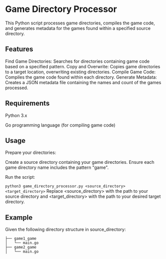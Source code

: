 # Game Directory Processor

This Python script processes game directories, compiles the game code, and generates metadata for the games found within a specified source directory.

## Features

Find Game Directories: Searches for directories containing game code based on a specified pattern.
Copy and Overwrite: Copies game directories to a target location, overwriting existing directories.
Compile Game Code: Compiles the game code found within each directory.
Generate Metadata: Creates a JSON metadata file containing the names and count of the games processed.
 
## Requirements

Python 3.x

Go programming language (for compiling game code)


## Usage

Prepare your directories:

Create a source directory containing your game directories.
Ensure each game directory name includes the pattern "game".

Run the script:

```python3 game_directory_processor.py <source_directory> <target_directory>```
Replace <source_directory> with the path to your source directory and <target_directory> with the path to your desired target directory.



## Example

Given the following directory structure in source_directory:

```source_directory/
├── game1_game
│   └── main.go
├── game2_game
│   └── main.go
```







